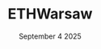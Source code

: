 ---
title: 'ETHWarsaw'
description: ''
date: 'September 4 2025'
endDate: 'September 7 2025'
location: 'Warsaw, Poland'
url: 'https://ethwarsaw.dev/'
tags: ['conference', 'hackathon']
--- 